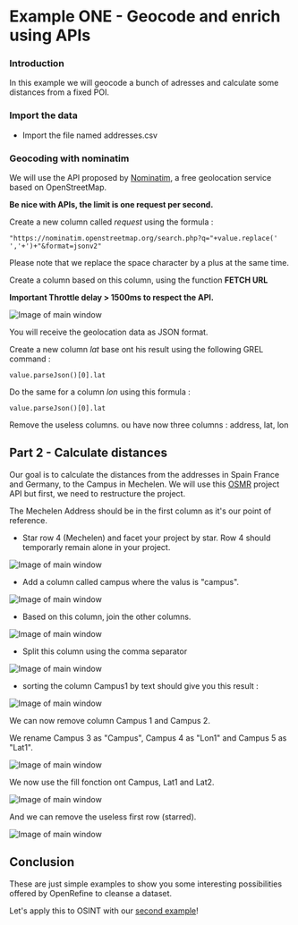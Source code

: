 # Example ONE - Geocode and enrich using APIs

### Introduction

In this example we will geocode a bunch of adresses and calculate some distances from a fixed POI.


### Import the data

- Import the file named addresses.csv


### Geocoding with nominatim

We will use the API proposed by [Nominatim](https://nominatim.org/release-docs/latest/api/Lookup/), a free geolocation service based on OpenStreetMap.

__Be nice with APIs, the limit is one request per second.__

Create a new column called _request_ using the formula : 

```"https://nominatim.openstreetmap.org/search.php?q="+value.replace(' ','+')+"&format=jsonv2"```

Please note that we replace the space character by a plus at the same time.

Create a column based on this column, using the function __FETCH URL__

__Important Throttle delay > 1500ms to respect the API.__

![Image of main window](images/geocode.png)

You will receive the geolocation data as JSON format.

Create a new column _lat_ base ont his result using the following GREL command : 

```value.parseJson()[0].lat```

Do the same for a column _lon_ using this formula : 

```value.parseJson()[0].lat```


Remove the useless columns. ou have now three columns : address, lat, lon

## Part 2 - Calculate distances

Our goal is to calculate the distances from the addresses in Spain France and Germany, to the Campus in Mechelen.
We will use this [OSMR](http://project-osrm.org/docs/v5.24.0/api/#services) project API but first, we need to restructure the project.


The Mechelen Address should be in the first column as it's our point of reference.

- Star row 4 (Mechelen) and facet your project by star. Row 4 should temporarly remain alone in your project.

![Image of main window](images/star.png)


- Add a column called campus where the valus is "campus".

![Image of main window](images/campus.png)

- Based on this column, join the other columns.

![Image of main window](images/join.png)

- Split this column using the comma separator

![Image of main window](images/split.png)

- sorting the column Campus1 by text should give you this result :

![Image of main window](images/sort.png)

We can now remove column Campus 1 and Campus 2.

We rename Campus 3 as "Campus", Campus 4 as "Lon1" and Campus 5 as "Lat1".

![Image of main window](images/rename.png)

We now use the fill fonction ont Campus, Lat1 and Lat2.

![Image of main window](images/fill.png)

And we can remove the useless first row (starred).

![Image of main window](images/three.png)


## Conclusion

These are just simple examples to show you some interesting possibilities offered by OpenRefine to cleanse a dataset.

Let's apply this to OSINT with our [second example](Demos2.md)!
